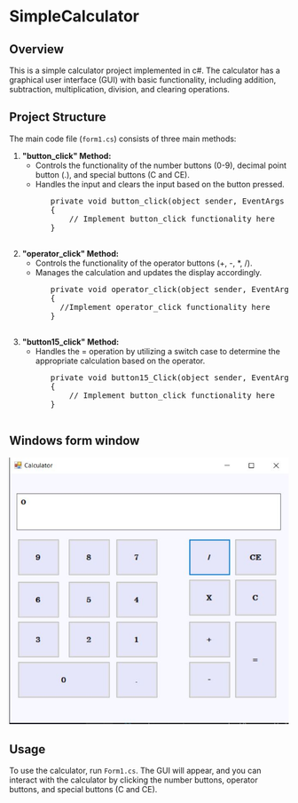 # SimpleCalculator

## Overview

This is a simple calculator project implemented in c#. The calculator has a graphical user interface (GUI) with basic functionality, including addition, subtraction, multiplication, division, and clearing operations.

## Project Structure

The main code file (`form1.cs`) consists of three main methods:

<ol>
  <li>
    <b>"button_click" Method:</b>
    <ul>
      <li>Controls the functionality of the number buttons (0-9), decimal point button (.), and special buttons (C and CE).</li>
      <li>Handles the input and clears the input based on the button pressed.</li>
    </ul>
    <pre>
      private void button_click(object sender, EventArgs e)
      {
          // Implement button_click functionality here
      }
    </pre>
  </li>
  
  <li>
    <b>"operator_click" Method:</b>
    <ul>
      <li>Controls the functionality of the operator buttons (+, -, *, /).</li>
      <li>Manages the calculation and updates the display accordingly.</li>
    </ul>
    <pre>
      private void operator_click(object sender, EventArgs e)
      {
        //Implement operator_click functionality here 
      }
    </pre>
  </li>
  
  <li>
    <b>"button15_click" Method:</b>
    <ul>
      <li>Handles the = operation by utilizing a switch case to determine the appropriate calculation based on the operator.</li>
    </ul>
    <pre>
      private void button15_Click(object sender, EventArgs e)
      {
          // Implement button_click functionality here
      }
    </pre>
  </li>
</ol>
</li>

## Windows form window
<img src="https://github.com/NoraIbraheem28/SimpleCalculator/blob/main/Capture.JPG">


## Usage

To use the calculator, run `Form1.cs`. The GUI will appear, and you can interact with the calculator by clicking the number buttons, operator buttons, and special buttons (C and CE).
